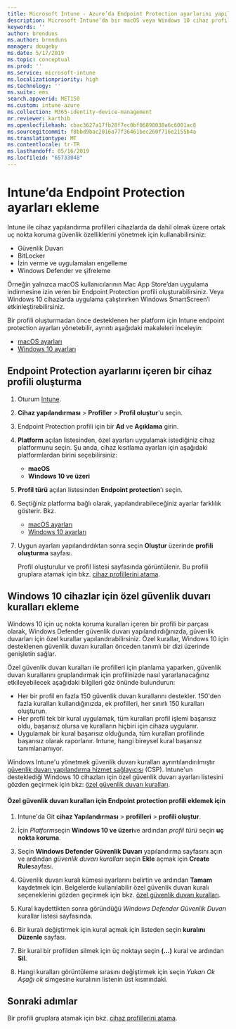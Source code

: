 ```yaml
---
title: Microsoft Intune - Azure’da Endpoint Protection ayarlarını yapılandırma | Microsoft Docs
description: Microsoft Intune’da bir macOS veya Windows 10 cihaz profili oluşturduğunuzda Endpoint Protection ayarları oluşturun.
keywords: ''
author: brenduns
ms.author: brenduns
manager: dougeby
ms.date: 5/17/2019
ms.topic: conceptual
ms.prod: ''
ms.service: microsoft-intune
ms.localizationpriority: high
ms.technology: ''
ms.suite: ems
search.appverid: MET150
ms.custom: intune-azure
ms.collection: M365-identity-device-management
mr.reviewer: karthib
ms.openlocfilehash: cbac3627a17fb28f7ec0bf06898038a6c6001ac8
ms.sourcegitcommit: f8bbd9bac2016a77f36461bec260f716e2155b4a
ms.translationtype: MT
ms.contentlocale: tr-TR
ms.lasthandoff: 05/16/2019
ms.locfileid: "65733048"
---
```

# <a name="add-endpoint-protection-settings-in-intune"></a>Intune’da Endpoint Protection ayarları ekleme

Intune ile cihaz yapılandırma profilleri cihazlarda da dahil olmak üzere ortak uç nokta koruma güvenlik özelliklerini yönetmek için kullanabilirsiniz:
- Güvenlik Duvarı 
- BitLocker
- İzin verme ve uygulamaları engelleme  
- Windows Defender ve şifreleme

Örneğin yalnızca macOS kullanıcılarının Mac App Store’dan uygulama indirmesine izin veren bir Endpoint Protection profili oluşturabilirsiniz. Veya Windows 10 cihazlarda uygulama çalıştırırken Windows SmartScreen’i etkinleştirebilirsiniz.

Bir profili oluşturmadan önce desteklenen her platform için Intune endpoint protection ayarları yönetebilir, ayrıntı aşağıdaki makaleleri inceleyin: 
   - [macOS ayarları](endpoint-protection-macos.md)
   - [Windows 10 ayarları](endpoint-protection-windows-10.md)

## <a name="create-a-device-profile-containing-endpoint-protection-settings"></a>Endpoint Protection ayarlarını içeren bir cihaz profili oluşturma

1. Oturum [Intune](https://go.microsoft.com/fwlink/?linkid=20909).
3. **Cihaz yapılandırması** > **Profiller** > **Profil oluştur**'u seçin.
4. Endpoint Protection profili için bir **Ad** ve **Açıklama** girin.
5. **Platform** açılan listesinden, özel ayarları uygulamak istediğiniz cihaz platformunu seçin. Şu anda, cihaz kısıtlama ayarları için aşağıdaki platformlardan birini seçebilirsiniz:
   - **macOS**
   - **Windows 10 ve üzeri**
6. **Profil türü** açılan listesinden **Endpoint protection**'ı seçin. 
7. Seçtiğiniz platforma bağlı olarak, yapılandırabileceğiniz ayarlar farklılık gösterir. Bkz.
   - [macOS ayarları](endpoint-protection-macos.md)
   - [Windows 10 ayarları](endpoint-protection-windows-10.md)  

8. Uygun ayarları yapılandırdıktan sonra seçin **Oluştur** üzerinde **profili oluşturma** sayfası.

   Profil oluşturulur ve profil listesi sayfasında görüntülenir. Bu profili gruplara atamak için bkz. [cihaz profillerini atama](device-profile-assign.md).

## <a name="add-custom-firewall-rules-for-windows-10-devices"></a>Windows 10 cihazlar için özel güvenlik duvarı kuralları ekleme  

Windows 10 için uç nokta koruma kuralları içeren bir profili bir parçası olarak, Windows Defender güvenlik duvarı yapılandırdığınızda, güvenlik duvarları için özel kurallar yapılandırabilirsiniz. Özel kurallar, Windows 10 için desteklenen güvenlik duvarı kuralları önceden tanımlı bir dizi üzerinde genişletin sağlar.  

Özel güvenlik duvarı kuralları ile profilleri için planlama yaparken, güvenlik duvarı kurallarını gruplandırmak için profilinizde nasıl yararlanacağınız etkileyebilecek aşağıdaki bilgileri göz önünde bulundurun:  
- Her bir profil en fazla 150 güvenlik duvarı kurallarını destekler. 150'den fazla kuralları kullandığınızda, ek profilleri, her sınırlı 150 kuralları oluşturun.  
- Her profil tek bir kural uygulamak, tüm kuralları profil işlemi başarısız oldu, başarısız olursa ve kuralların hiçbiri için cihaza uygulanır.  
- Uygulamak bir kural başarısız olduğunda, tüm kuralları profilinde başarısız olarak raporlanır. Intune, hangi bireysel kural başarısız tanımlanamıyor. 

Windows Intune'u yönetmek güvenlik duvarı kuralları ayrıntılandırılmıştır [güvenlik duvarı yapılandırma hizmet sağlayıcısı]( https://docs.microsoft.com/windows/client-management/mdm/firewall-csp) (CSP). Intune'un desteklediği Windows 10 cihazları için özel güvenlik duvarı ayarları listesini gözden geçirmek için bkz: [özel güvenlik duvarı kuralları](endpoint-protection-windows-10.md#custom-firewall-rules).   

#### <a name="to-add-custom-firewall-rules-to-an-endpoint-protection-profile"></a>Özel güvenlik duvarı kuralları için Endpoint protection profili eklemek için  

1. Intune'da Git **cihaz Yapılandırması** > **profilleri** > **profili oluştur**.  

2. İçin *Platform*seçin **Windows 10 ve üzeri**ve ardından *profil türü* seçin **uç nokta koruma**.  

3. Seçin **Windows Defender Güvenlik Duvarı** yapılandırma sayfasını açın ve ardından *güvenlik duvarı kuralları* seçin **Ekle** açmak için **Create Rule**sayfası.  

4. Güvenlik duvarı kuralı kümesi ayarlarını belirtin ve ardından **Tamam** kaydetmek için. Belgelerde kullanılabilir özel güvenlik duvarı kuralı seçeneklerini gözden geçirmek için bkz. [özel güvenlik duvarı kuralları](endpoint-protection-windows-10.md#custom-firewall-rules).  

5. Kural kaydettikten sonra göründüğü *Windows Defender Güvenlik Duvarı* kurallar listesi sayfasında.  

6. Bir kuralı değiştirmek için kural açmak için listeden seçin **kuralını Düzenle** sayfası.  

7. Bir kural bir profilden silmek için üç noktayı seçin **(...)**  kural ve ardından **Sil**.  

8. Hangi kuralları görüntüleme sırasını değiştirmek için seçin *Yukarı Ok Aşağı ok* simgesine kuralının listenin üst kısmındaki.  





## <a name="next-steps"></a>Sonraki adımlar  

Bir profili gruplara atamak için bkz. [cihaz profillerini atama](device-profile-assign.md).
